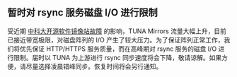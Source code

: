 ## 暂时对 rsync 服务磁盘 I/O 进行限制

受近期 [中科大开源软件镜像站故障](https://servers.ustclug.org/2016/11/mirrors-services-outage/) 的影响，TUNA Mirrors 流量大幅上升，目前已接近带宽极限，对磁盘阵列的 I/O 产生了较大压力。为了保证阵列正常工作，我们将优先保证 HTTP/HTTPS 服务质量，而在高峰期对 rsync 服务的磁盘 I/O 进行限制。届时以 TUNA 为上游进行 rsync 同步速度将会下降，敬请谅解。如果方便，请尽量选择凌晨错峰同步。恢复时间将会另行通知。
